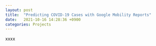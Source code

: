 ```yaml
---
layout: post
title:  "Predicting COVID-19 Cases with Google Mobility Reports"
date:   2021-10-16 14:28:36 +0900
categories: Projects
---
```


xxxx